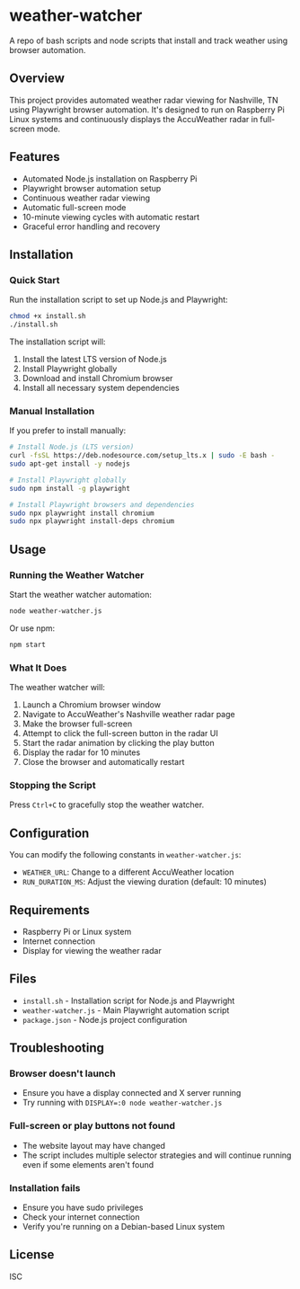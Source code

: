 # weather-watcher

A repo of bash scripts and node scripts that install and track weather using browser automation.

## Overview

This project provides automated weather radar viewing for Nashville, TN using Playwright browser automation. It's designed to run on Raspberry Pi Linux systems and continuously displays the AccuWeather radar in full-screen mode.

## Features

- Automated Node.js installation on Raspberry Pi
- Playwright browser automation setup
- Continuous weather radar viewing
- Automatic full-screen mode
- 10-minute viewing cycles with automatic restart
- Graceful error handling and recovery

## Installation

### Quick Start

Run the installation script to set up Node.js and Playwright:

```bash
chmod +x install.sh
./install.sh
```

The installation script will:
1. Install the latest LTS version of Node.js
2. Install Playwright globally
3. Download and install Chromium browser
4. Install all necessary system dependencies

### Manual Installation

If you prefer to install manually:

```bash
# Install Node.js (LTS version)
curl -fsSL https://deb.nodesource.com/setup_lts.x | sudo -E bash -
sudo apt-get install -y nodejs

# Install Playwright globally
sudo npm install -g playwright

# Install Playwright browsers and dependencies
sudo npx playwright install chromium
sudo npx playwright install-deps chromium
```

## Usage

### Running the Weather Watcher

Start the weather watcher automation:

```bash
node weather-watcher.js
```

Or use npm:

```bash
npm start
```

### What It Does

The weather watcher will:
1. Launch a Chromium browser window
2. Navigate to AccuWeather's Nashville weather radar page
3. Make the browser full-screen
4. Attempt to click the full-screen button in the radar UI
5. Start the radar animation by clicking the play button
6. Display the radar for 10 minutes
7. Close the browser and automatically restart

### Stopping the Script

Press `Ctrl+C` to gracefully stop the weather watcher.

## Configuration

You can modify the following constants in `weather-watcher.js`:

- `WEATHER_URL`: Change to a different AccuWeather location
- `RUN_DURATION_MS`: Adjust the viewing duration (default: 10 minutes)

## Requirements

- Raspberry Pi or Linux system
- Internet connection
- Display for viewing the weather radar

## Files

- `install.sh` - Installation script for Node.js and Playwright
- `weather-watcher.js` - Main Playwright automation script
- `package.json` - Node.js project configuration

## Troubleshooting

### Browser doesn't launch
- Ensure you have a display connected and X server running
- Try running with `DISPLAY=:0 node weather-watcher.js`

### Full-screen or play buttons not found
- The website layout may have changed
- The script includes multiple selector strategies and will continue running even if some elements aren't found

### Installation fails
- Ensure you have sudo privileges
- Check your internet connection
- Verify you're running on a Debian-based Linux system

## License

ISC
